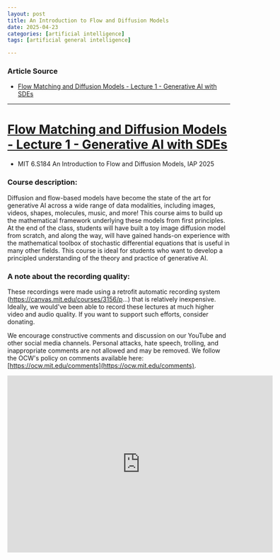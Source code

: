 ```yaml
---
layout: post
title: An Introduction to Flow and Diffusion Models 
date: 2025-04-23
categories: [artificial intelligence]
tags: [artificial general intelligence]

---
```


### Article Source


* [Flow Matching and Diffusion Models - Lecture 1 - Generative AI with SDEs](https://www.youtube.com/watch?v=KxWkA3KBdRI&list=PL_1TbuIu65A9rac2dMLkvXvPS5YHtADRF&index=1)

---



# [Flow Matching and Diffusion Models - Lecture 1 - Generative AI with SDEs](https://www.youtube.com/watch?v=KxWkA3KBdRI&list=PL_1TbuIu65A9rac2dMLkvXvPS5YHtADRF&index=1)

* MIT 6.S184 An Introduction to Flow and Diffusion Models, IAP 2025

### Course description:
Diffusion and flow-based models have become the state of the art for generative AI across a wide range of data modalities, including images, videos, shapes, molecules, music, and more! This course aims to build up the mathematical framework underlying these models from first principles. At the end of the class, students will have built a toy image diffusion model from scratch, and along the way, will have gained hands-on experience with the mathematical toolbox of stochastic differential equations that is useful in many other fields. This course is ideal for students who want to develop a principled understanding of the theory and practice of generative AI.

### A note about the recording quality:
These recordings were made using a retrofit automatic recording system (https://canvas.mit.edu/courses/3156/p...) that is relatively inexpensive. Ideally, we would've been able to record these lectures at much higher video and audio quality. If you want to support such efforts, consider donating. 

We encourage constructive comments and discussion on our YouTube and other social media channels. Personal attacks, hate speech, trolling, and inappropriate comments are not allowed and may be removed. We follow the OCW's policy on comments available here: [https://ocw.mit.edu/comments](https://ocw.mit.edu/comments).

<iframe width="600" height="400" src="https://www.youtube.com/embed/KxWkA3KBdRI?si=_ZeviGPqebq9lRwo" title="YouTube video player" frameborder="0" allow="accelerometer; autoplay; clipboard-write; encrypted-media; gyroscope; picture-in-picture; web-share" referrerpolicy="strict-origin-when-cross-origin" allowfullscreen></iframe>
